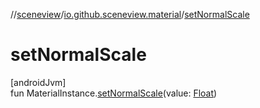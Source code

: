 //[sceneview](../../index.md)/[io.github.sceneview.material](index.md)/[setNormalScale](set-normal-scale.md)

# setNormalScale

[androidJvm]\
fun MaterialInstance.[setNormalScale](set-normal-scale.md)(value: [Float](https://kotlinlang.org/api/latest/jvm/stdlib/kotlin/-float/index.html))
